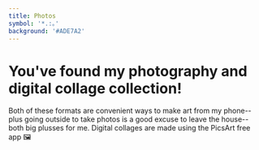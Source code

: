 ```yaml
---
title: Photos
symbol: '*.:｡'
background: '#ADE7A2'
---
```


# You've found my photography and digital collage collection!

Both of these formats are convenient ways to make art from my phone-- plus going outside to take photos is a good excuse to leave the house-- both big plusses for me. Digital collages are made using the PicsArt free app 🖼️
